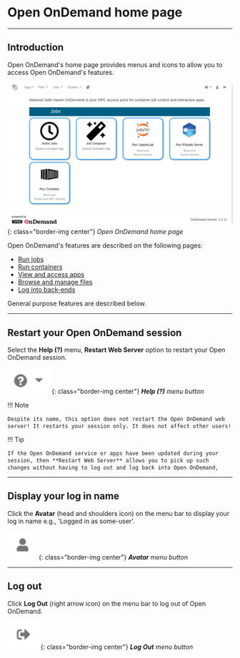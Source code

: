 # Open OnDemand home page

---

## Introduction

Open OnDemand's home page provides menus and icons to allow you to access Open OnDemand's features.

![Open OnDemand home page](../../images/open-ondemand/home-page.png){: class="border-img center"} *Open OnDemand home page*

Open OnDemand's features are described on the following pages:

* [Run jobs](jobs.md)
* [Run containers](containers.md)
* [View and access apps](apps.md)
* [Browse and manage files](files.md)
* [Log into back-ends](ssh.md)

General purpose features are described below.

---

## Restart your Open OnDemand session

Select the **Help (?)** menu, **Restart Web Server** option to restart your Open OnDemand session.

![Help menu button](../../images/open-ondemand/help-menu.png){: class="border-img center"} ***Help (?)** menu button*

!!! Note

    Despite its name, this option does not restart the Open OnDemand web server! It restarts your session only. It does not affect other users!

!!! Tip

    If the Open OnDemand service or apps have been updated during your session, then **Restart Web Server** allows you to pick up such changes without having to log out and log back into Open OnDemand,

---

## Display your log in name

Click the **Avatar** (head and shoulders icon) on the menu bar to display your log in name e.g., 'Logged in as some-user'.

![Avatar menu button, a head and shoulders icon](../../images/open-ondemand/avatar-button.png){: class="border-img center"} ***Avatar** menu button*

---

## Log out

Click **Log Out** (right arrow icon) on the menu bar to log out of Open OnDemand.

![Log Out menu button, a right arrow icon](../../images/open-ondemand/logout-button.png){: class="border-img center"} ***Log Out** menu button*
